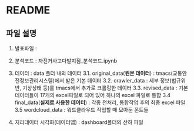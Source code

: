 # README

## 파일 설명
1. 발표파일 : 
2. 분석코드 : 자전거사고다발지점_분석코드.ipynb
3. 데이터 : data 폴더 내의 데이터
 3.1. original_data(**원본 데이터**) : tmacs(교통안전정보관리시스템)에서 받은 기본 데이터
 3.2. crawler_data : 세부 정보(법규위반, 기상상태 등)를 tmacs에서 추가로 크롤링한 데이터
 3.3. revised_data : 기본 데이터들이 17개의 excel파일로 되어 있어 하나의 excel 파일로 통합
 3.4  final_data(**실제로 사용한 데이터**) : 각종 전처리, 통합작업 후의 최종 excel 파일
 3.5  wordcloud_data : 워드클라우드 작업할 때 모아둔 폰트들

4. 지리데이터 시각화(데이터맵) : dashboard폴더의 산하 파일

 
 
